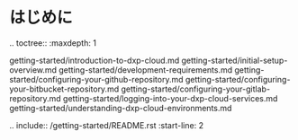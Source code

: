 はじめに
===============

.. toctree:: :maxdepth: 1

   getting-started/introduction-to-dxp-cloud.md getting-started/initial-setup-overview.md getting-started/development-requirements.md getting-started/configuring-your-github-repository.md getting-started/configuring-your-bitbucket-repository.md getting-started/configuring-your-gitlab-repository.md getting-started/logging-into-your-dxp-cloud-services.md getting-started/understanding-dxp-cloud-environments.md

.. include:: /getting-started/README.rst :start-line: 2
